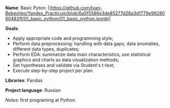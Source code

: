 **Name**: Basic Pyton: |(https://github.com/Ivan-Bebeshko/Yandex_Practicum/blob/6a5f5586e3de85277d28a3d1779e9928060482ff/01_basic_python/01_basic_python.ipynb)|

**Goals**:
  - Apply appropriate code and programming style;
  - Perform data preprocessing: handling with data gaps, data anomalies, different data types, duplicates;
  - Perform EDA: summarize data main characteristics, use statistical graphics and charts as data visualization methods;
  - Set hypotheses and validate via Student's t-test;
  - Execute step-by-step project per plan. 

**Libraries**: Pandas

**Project language**: Russian

*Notes*: first programing at Python
